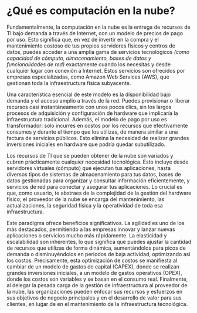 # ¿Qué es computación en la nube?

Fundamentalmente, la computación en la nube es la entrega de recursos de TI bajo demanda a través de Internet, con un modelo de precios de pago por uso. Esto significa que, en vez de invertir en la compra y el mantenimiento costoso de tus propios servidores físicos y centros de datos, puedes acceder a una amplia gama de servicios tecnológicos *(como capacidad de cómputo, almacenamiento, bases de datos y funcionalidades de red)* exactamente cuando los necesitas y desde cualquier lugar con conexión a Internet. Estos servicios son ofrecidos por empresas especializadas, como Amazon Web Services (AWS), que gestionan toda la infraestructura física subyacente.

Una característica esencial de este modelo es la disponibilidad bajo demanda y el acceso amplio a través de la red. Puedes provisionar o liberar recursos casi instantáneamente con unos pocos clics, sin los largos procesos de adquisición y configuración de hardware que implicaría la infraestructura tradicional. Además, el modelo de pago por uso es transformador: solo incurres en costos por los recursos que efectivamente consumes y durante el tiempo que los utilizas, de manera similar a una factura de servicios públicos. Esto elimina la necesidad de realizar grandes inversiones iniciales en hardware que podría quedar subutilizado.

Los recursos de TI que se pueden obtener de la nube son variados y cubren prácticamente cualquier necesidad tecnológica. Esto incluye desde servidores virtuales (cómputo) que ejecutan tus aplicaciones, hasta diversos tipos de sistemas de almacenamiento para tus datos, bases de datos gestionadas para organizar y consultar información eficientemente, y servicios de red para conectar y asegurar tus aplicaciones. Lo crucial es que, como usuario, te abstraes de la complejidad de la gestión del hardware físico; el proveedor de la nube se encarga del mantenimiento, las actualizaciones, la seguridad física y la operatividad de toda esa infraestructura.

Este paradigma ofrece beneficios significativos. La agilidad es uno de los más destacados, permitiendo a las empresas innovar y lanzar nuevas aplicaciones o servicios mucho más rápidamente. La elasticidad y escalabilidad son inherentes, lo que significa que puedes ajustar la cantidad de recursos que utilizas de forma dinámica, aumentándolos para picos de demanda o disminuyéndolos en periodos de baja actividad, optimizando así los costos. Precisamente, esta optimización de costos se manifiesta al cambiar de un modelo de gastos de capital (CAPEX), donde se realizan grandes inversiones iniciales, a un modelo de gastos operativos (OPEX), donde los costos son variables y se basan en el consumo real. Finalmente, al delegar la pesada carga de la gestión de infraestructura al proveedor de la nube, las organizaciones pueden enfocar sus recursos y esfuerzos en sus objetivos de negocio principales y en el desarrollo de valor para sus clientes, en lugar de en el mantenimiento de la infraestructura tecnológica.
